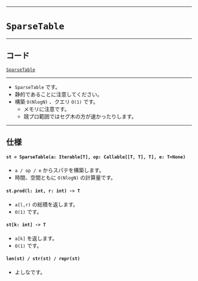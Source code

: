 _____

# `SparseTable`

_____

## コード

[`SparseTable`](https://github.com/titanium-22/Library_py/blob/main/DataStructures/SparseTable/SparseTable.py)
<!-- code=https://github.com/titanium-22/Library_py/blob/main/DataStructures\SparseTable\SparseTable_.py -->

_____

- `SparseTable` です。
- 静的であることに注意してください。
- 構築 `O(NlogN)` 、クエリ `O(1)` です。
  - メモリに注意です。
  - 競プロ範囲ではセグ木の方が速かったりします。

_____

## 仕様

#### `st = SparseTable(a: Iterable[T], op: Callable[[T, T], T], e: T=None)`
- `a / op / e` からスパテを構築します。
- 時間、空間ともに `O(NlogN)` の計算量です。

#### `st.prod(l: int, r: int) -> T`
- `a[l,r)` の総積を返します。
- `O(1)` です。

#### `st[k: int] -> T`
- `a[k]` を返します。
- `O(1)` です。

#### `len(st) / str(st) / repr(st)`
- よしなです。

